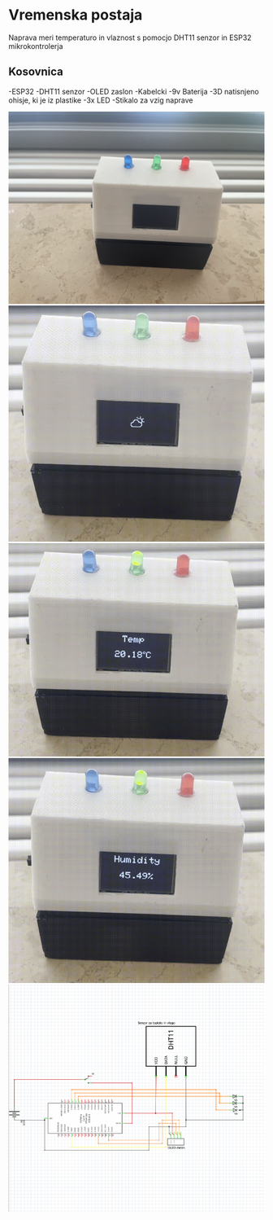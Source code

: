# Vremenska postaja
Naprava meri temperaturo in vlaznost s pomocjo DHT11 senzor in ESP32 mikrokontrolerja

## Kosovnica


-ESP32
-DHT11 senzor
-OLED zaslon
-Kabelcki
-9v Baterija
-3D natisnjeno ohisje, ki je iz plastike
-3x LED 
-Stikalo za vzig naprave

![Ohišje](https://github.com/jakobhunter123/tep-and-hum-module-DHT11/blob/main/DHT/IMG_3445.jpg)
![Icon](https://github.com/jakobhunter123/tep-and-hum-module-DHT11/blob/main/DHT/image_1.PNG)
![Temp](https://github.com/jakobhunter123/tep-and-hum-module-DHT11/blob/main/DHT/image_3.PNG)
![Humi](https://github.com/jakobhunter123/tep-and-hum-module-DHT11/blob/main/DHT/image_2.PNG)
![Schmatic](https://github.com/jakobhunter123/tep-and-hum-module-DHT11/blob/main/DHT/Schmatic.PNG)

